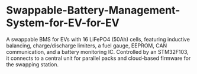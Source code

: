 # Swappable-Battery-Management-System-for-EV-for-EV
A swappable BMS for EVs with 16 LiFePO4 (50Ah) cells, featuring inductive balancing, charge/discharge limiters, a fuel gauge, EEPROM, CAN communication, and a battery monitoring IC. Controlled by an STM32F103, it connects to a central unit for parallel packs and cloud-based firmware for the swapping station.
